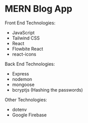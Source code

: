# MERN Blog App

Front End Technologies:
* JavaScript
* Tailwind CSS
* React
* Flowbite React
* react-icons

Back End Technologies:
* Express
* nodemon
* mongoose
* bcryptjs (Hashing the passwords)

Other Technologies:
* dotenv
* Google Firebase
